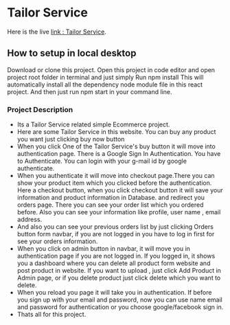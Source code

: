 # Tailor Service

Here is the live [link : Tailor Service](https://tailarservices.web.app/).

## How to setup in local desktop

Download or clone this project. Open this project in code editor and open project root folder in terminal and just simply Run npm install
This will automatically install all the dependency node module file in this react project.
And then just run npm start in your command line.

### Project Description

- Its a Tailor Service related simple Ecommerce project.
- Here are some Tailor Service in this website. You can buy any product you want just clicking buy now button
- When you click One of the Tailor Service's buy button it will move into authentication page. There is a Google Sign In Authentication. You have to Authenticate. You can login with your g-mail id by google authenticate.
- When you authenticate it will move into checkout page.There you can show your product item which you clicked before the authentication. Here a checkout button, when you click checkout button it will save your information and product information in Database. and redirect you orders page. There you can see your order list which you ordered before. Also you can see your information like profile, user name , email address.
- And also you can see your previous orders list by just clicking Orders button form navbar, if you are not logged in you have to log in first for see your orders information.
- When you click on admin button in navbar, it will move you in authentication page if you are not logged in. If you logged in, it shows you a dashboard where you can delete all product form website and post product in website. If you want to upload , just click Add Product in Admin page, or if you delete product just click delete which you want to delete.
- When you reload you page it will take you in authentication. If before you sign up with your email and password, now you can use name email and password for authentication or you choose google/facebook sign in.
- Thats all for this project.